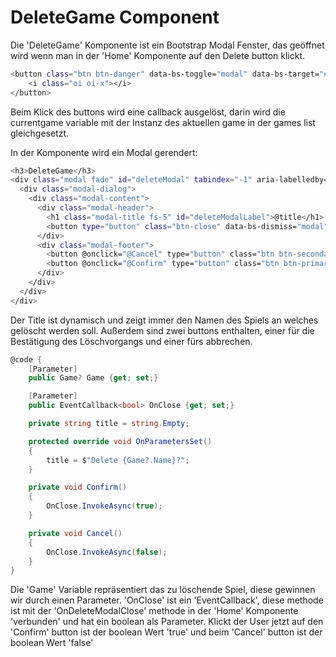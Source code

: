 # DeleteGame Component
Die 'DeleteGame' Komponente ist ein Bootstrap Modal Fenster, das geöffnet wird wenn man in der 'Home' Komponente auf den Delete button klickt.

```bash
<button class="btn btn-danger" data-bs-toggle="modal" data-bs-target="#deleteModal" @onclick="(() => currentGame = game)">
    <i class="oi oi-x"></i>
</button>
```

Beim Klick des buttons wird eine callback ausgelöst, darin wird die currentgame variable mit der Instanz des aktuellen game in der games list gleichgesetzt.

In der Komponente wird ein Modal gerendert:
```bash
<h3>DeleteGame</h3>
<div class="modal fade" id="deleteModal" tabindex="-1" aria-labelledby="deleteModalLabel" aria-hidden="true">
  <div class="modal-dialog">
    <div class="modal-content">
      <div class="modal-header">
        <h1 class="modal-title fs-5" id="deleteModalLabel">@title</h1>
        <button type="button" class="btn-close" data-bs-dismiss="modal" aria-label="Close"></button>
      </div>
      <div class="modal-footer">
        <button @onclick="@Cancel" type="button" class="btn btn-secondary" data-bs-dismiss="modal">Cancel</button>
        <button @onclick="@Confirm" type="button" class="btn btn-primary" data-bs-dismiss="modal">Delete</button>
      </div>
    </div>
  </div>
</div>
```
Der Title ist dynamisch und zeigt immer den Namen des Spiels an welches gelöscht werden soll.
Außerdem sind zwei buttons enthalten, einer für die Bestätigung des Löschvorgangs und einer fürs abbrechen.

```csharp
@code {
    [Parameter]
    public Game? Game {get; set;}

    [Parameter]
    public EventCallback<bool> OnClose {get; set;}

    private string title = string.Empty;

    protected override void OnParametersSet()
    {
        title = $"Delete {Game?.Name}?";
    }

    private void Confirm()
    {
        OnClose.InvokeAsync(true);
    }

    private void Cancel()
    {
        OnClose.InvokeAsync(false);
    }
}
```
Die 'Game' Variable repräsentiert das zu löschende Spiel, diese gewinnen wir durch einen Parameter.
'OnClose' ist ein 'EventCallback', diese methode ist mit der 'OnDeleteModalClose' methode in der 'Home' Komponente 'verbunden' und hat ein boolean als Parameter.
Klickt der User jetzt auf den 'Confirm' button ist der boolean Wert 'true' und beim 'Cancel' button ist der boolean Wert 'false'


